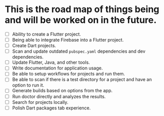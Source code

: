 # This is the road map of things being and will be worked on in the future.

- [ ] Ability to create a Flutter project.
- [ ] Being able to integrate Firebase into a Flutter project.
- [ ] Create Dart projects.
- [ ] Scan and update outdated `pubspec.yaml` dependencies and dev dependencies.
- [ ] Update Flutter, Java, and other tools.
- [ ] Write documentation for application usage.
- [ ] Be able to setup workflows for projects and run them.
- [ ] Be able to scan if there is a test directory for a project and have an option to run it.
- [ ] Generate builds based on options from the app.
- [ ] Run doctor directly and analyzes the results.
- [ ] Search for projects locally.
- [ ] Polish Dart packages tab experience.
